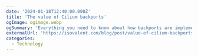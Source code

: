 ```yaml
---
date: '2024-01-18T12:40:00.000Z'
title: 'The value of Cilium backports'
ogImage: ogimage.webp
ogSummary: 'Everything you need to know about how backports are implemented in Cilium, with examples'
externalUrl: 'https://isovalent.com/blog/post/value-of-cilium-backports/'
categories:
  - Technology
---
```

